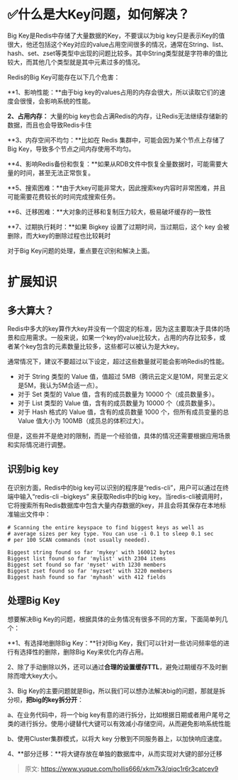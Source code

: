 # ✅什么是大Key问题，如何解决？

Big Key是Redis中存储了大量数据的Key，不要误以为big key只是表示Key的值很大，他还包括这个Key对应的value占用空间很多的情况，通常在String、list、hash、set、zset等类型中出现的问题比较多。其中String类型就是字符串的值比较大，而其他几个类型就是其中元素过多的情况。



Redis的Big Key可能存在以下几个危害：



**1、影响性能：**由于big key的values占用的内存会很大，所以读取它们的速度会很慢，会影响系统的性能。

**2、占用内存：** 大量的big key也会占满Redis的内存，让Redis无法继续存储新的数据，而且也会导致Redis卡住

**3、内存空间不均匀：**比如在 Redis 集群中，可能会因为某个节点上存储了Big Key，导致多个节点之间内存使用不均匀。

**4、影响Redis备份和恢复：**如果从RDB文件中恢复全量数据时，可能需要大量的时间，甚至无法正常恢复。

**5、搜索困难：**由于大key可能非常大，因此搜索key内容时非常困难，并且可能需要花费较长的时间完成搜索任务。

**6、迁移困难：**大对象的迁移和复制压力较大，极易破坏缓存的一致性

**7、过期执行耗时：**如果 Bigkey 设置了过期时间，当过期后，这个 key 会被删除，而大key的删除过程也比较耗时



对于Big Key问题的处理，重点要在识别和解决上面。



# 扩展知识


## 多大算大？


Redis中多大的key算作大key并没有一个固定的标准，因为这主要取决于具体的场景和应用需求。一般来说，如果一个key的value比较大，占用的内存比较多，或者某个key包含的元素数量比较多，这些都可以被认为是大key。



通常情况下，建议不要超过以下设定，超过这些数量就可能会影响Redis的性能。



+ 对于 String 类型的 Value 值，值超过 5MB（腾讯云定义是10M，阿里云定义是5M，我认为5M合适一点）。
+ 对于 Set 类型的 Value 值，含有的成员数量为 10000 个（成员数量多）。
+ 对于 List 类型的 Value 值，含有的成员数量为 10000 个（成员数量多）。
+ 对于 Hash 格式的 Value 值，含有的成员数量 1000 个，但所有成员变量的总 Value 值大小为 100MB（成员总的体积过大）。



但是，这些并不是绝对的限制，而是一个经验值，具体的情况还需要根据应用场景和实际情况进行调整。



## 识别big key


在识别方面，Redis中的big key可以识别的程序是“redis-cli”，用户可以通过在终端中输入“redis-cli –bigkeys” 来获取Redis中的big key。当redis-cli被调用时，它将搜索所有Redis数据库中包含大量内存数据的key，并且会将其保存在本地标准输出文件中：



```plain
# Scanning the entire keyspace to find biggest keys as well as
# average sizes per key type. You can use -i 0.1 to sleep 0.1 sec
# per 100 SCAN commands (not usually needed).

Biggest string found so far 'mykey' with 160012 bytes
Biggest list found so far 'mylist' with 2304 items
Biggest set found so far 'myset' with 1230 members
Biggest zset found so far 'myzset' with 3220 members
Biggest hash found so far 'myhash' with 412 fields
```



## 处理Big Key


想要解决Big Key的问题，根据具体的业务情况有很多不同的方案，下面简单列几个：



**1、有选择地删除Big Key：**针对Big Key，我们可以针对一些访问频率低的进行有选择性的删除，删除Big Key来优化内存占用。



2、除了手动删除以外，还可以通过**合理的设置缓存TTL**，避免过期缓存不及时删除而增大key大小。



3、Big Key的主要问题就是Big，所以我们可以想办法解决big的问题，那就是拆分呗，**把big的key拆分开**：

a、在业务代码中，将一个big key有意的进行拆分，比如根据日期或者用户尾号之类的进行拆分。使用小键替代大键可以有效减小存储空间，从而避免影响系统性能

b、使用Cluster集群模式，以将大 key 分散到不同服务器上，以加快响应速度。



4、**部分迁移：**将大键存放在单独的数据库中，从而实现对大键的部分迁移





> 原文: <https://www.yuque.com/hollis666/xkm7k3/qiqc1r6r3catcev9>